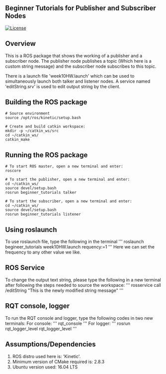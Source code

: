 ## Beginner Tutorials for Publisher and Subscriber Nodes
[![License](https://img.shields.io/badge/License-BSD%203--Clause-blue.svg)](https://opensource.org/licenses/BSD-3-Clause)

## Overview
This is a ROS package that shows the working of a publisher and a subscriber node. The publisher node publishes a topic (Which here is a custom string message) and the subscriber node subscribes to this topic.

There is a launch file 'week10HW.launch' which can be used to simultaneously launch both talker and listener nodes. A service named 'editString.srv' is used to edit output string by the client.


## Building the ROS package
```
# Source environment
source /opt/ros/kinetic/setup.bash

# Create and build catkin workspace:
mkdir -p ~/catkin_ws/src 
cd ~/catkin_ws/ 
catkin_make

```

## Running the ROS package
```
# To start ROS master, open a new terminal and enter:
roscore

# To start the publisher, open a new terminal and enter:
cd ~/catkin_ws/ 
source devel/setup.bash
rosrun beginner_tutorials talker

# To start the subscriber, open a new terminal and enter:
cd ~/catkin_ws/ 
source devel/setup.bash
rosrun beginner_tutorials listener 
```

## Using roslaunch
To use roslaunch file, type the following in the terminal
'''
roslaunch begineer_tutorials week10HW.launch requency:=1
'''
Here we can set the frequency to any other value we like.

## ROS Service
To change the output text string, please type the following in a new terminal after following the steps needed to source the workspace:
'''
rosservice call /editString "This is the newly modified string message"
'''

## RQT console, logger
To run the RQT console and logger, type the following codes in two new terminals:
For console:
'''
rqt_console
'''
For logger:
'''
rosrun rqt_logger_level rqt_logger_level
'''


## Assumptions/Dependencies
1) ROS distro used here is: 'Kinetic'. 
2) Minimum version of CMake required is: 2.8.3
3) Ubuntu version used: 16.04 LTS
